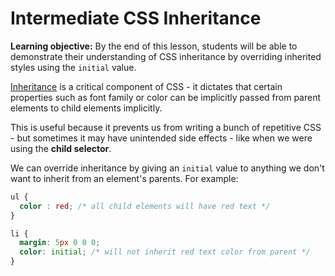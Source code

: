 <h1>
  <span class="headline">Intermediate CSS</span>
  <span class="subhead">Inheritance</span>
</h1>

**Learning objective:** By the end of this lesson, students will be able to demonstrate their understanding of CSS inheritance by overriding inherited styles using the `initial` value.

[Inheritance](https://developer.mozilla.org/en-US/docs/Web/CSS/Inheritance) is a critical component of CSS - it dictates that certain properties such as font family or color can be implicitly passed from parent elements to child elements implicitly.

This is useful because it prevents us from writing a bunch of repetitive CSS - but sometimes it may have unintended side effects - like when we were using the **child selector**.

We can override inheritance by giving an `initial` value to anything we don't want to inherit from an element's parents. For example:

```css
ul {
  color : red; /* all child elements will have red text */
}

li {
  margin: 5px 0 0 0;
  color: initial; /* will not inherit red text color from parent */
}
```

